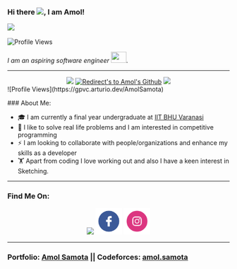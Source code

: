 ### Hi there <img src="https://media.giphy.com/media/hvRJCLFzcasrR4ia7z/giphy.gif" width="25px">, I am Amol!

<img src="https://img.shields.io/github/followers/AmolSamota?style=social"/>

![Profile Views](https://gpvc.arturio.dev/AmolSamota)

<p>
 <i>
    I am an aspiring software engineer <img src="https://raw.githubusercontent.com/TheDudeThatCode/TheDudeThatCode/master/Assets/Developer.gif" width=35 height=25>.
 </i>
</p>

---
<p align="centre">
 
 <div align = "center">
  
  <a href="https://github.com/AmolSamota" title="Redirect's to AmolSamota's Github">
  <img width="49%" src="https://github-readme-stats.vercel.app/api?username=AmolSamota&show_icons=true&theme=radical&count_private=true" /></a>

  <a href="https://github.com/AmolSamota">
  <img width="49%" title="Redirect's to Amol's Github" src="https://github-readme-streak-stats.herokuapp.com/?user=AmolSamota&theme=radical" /></a>
  <a href ="https://github.com/AmolSamota" title="Redirect's to AmolSamota's Github">
  <img width="49%" src="https://github-readme-stats.vercel.app/api/top-langs/?username=karthikeysaxena2507&hide=Shell,Mustache,C,Dockerfile,Html,Css&theme=radical&layout=compact"/></a>
  
  </div>
![Profile Views](https://gpvc.arturio.dev/AmolSamota)
 <div align = "center">
  
  </div>

</p>
<!-- <img src='https://github-readme-stats.vercel.app/api?username=AmolSamota&show_icons=true&theme=tokyonight&count_private=true&line_height=40'  align="left" />
<img src='https://github-readme-stats.vercel.app/api/top-langs/?username=AmolSamota&theme=tokyonight&hide_langs_below=4' align="middle" /> -->
### About Me:

- 🎓 I am currently a final year undergraduate at <a href="https://www.iitbhu.ac.in/"> IIT BHU Varanasi </a>
- 👨‍ I like to solve real life problems and I am interested in competitive programming
- ⚡ I am looking to collaborate with people/organizations and enhance my skills as a developer
- 🏋 Apart from coding I love working out and also I have a keen interest in Sketching.

<!-- <p align="center">
  <a href="https://github.com/karthikeysaxena2507">
    <img src="https://github-readme-stats.vercel.app/api?username=karthikeysaxena2507&show_icons=true&hide=issues&theme=radical"/>
  </a>
</p> -->
<!-- ### GitHub Stats:
<p align="center">
  <a href="https://github.com/AmolSamota">
    <img src="https://github-readme-stats.vercel.app/api?username=AmolSamota&show_icons=true&hide=issues&theme=radical"/>
  </a>
</p>


### Top Languages: 
<p align="center">
  <a href="https://github.com/AmolSamota">
    <img src="https://github-readme-stats.vercel.app/api/top-langs/?username=AmolSamota&theme=radical" align="center" />
  </a>
</p> -->

---

### Find Me On:
<p align="center">
 <a href="https://www.linkedin.com/in/amol-samota-070b38178/"><img src="https://user-images.githubusercontent.com/71401229/134310591-91d429fe-d6b1-4855-b94d-250bcb1f3f76.jpg" width="60"></a>
<a href="https://www.facebook.com/amol.samota"><img src="https://github.com/aritraroy/social-icons/blob/master/facebook-icon.png?raw=true" width="60"></a>
<a href="https://www.instagram.com/amol.samota/"><img src="https://github.com/aritraroy/social-icons/blob/master/instagram-icon.png?raw=true" width="60"></a>
</p>

---
### Portfolio: [Amol Samota](https://amolsamota.netlify.app/) || Codeforces: [amol.samota](https://codeforces.com/profile/amol.samota)

